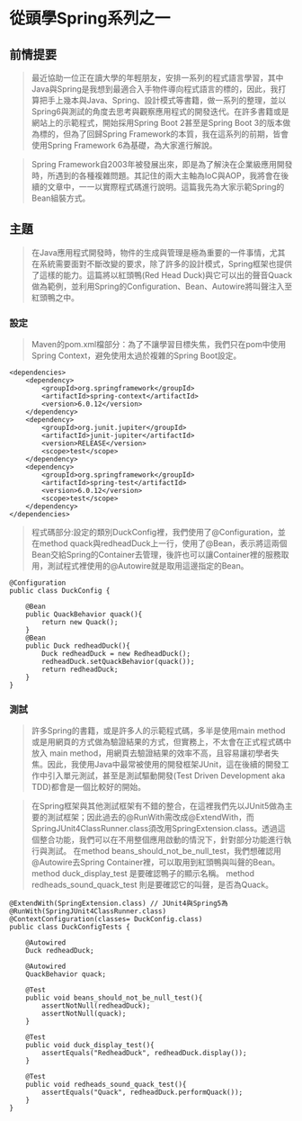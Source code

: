 從頭學Spring系列之一
===

## 前情提要
> 最近協助一位正在讀大學的年輕朋友，安排一系列的程式語言學習，其中Java與Spring是我想到最適合入手物件導向程式語言的標的，因此，我打算把手上幾本與Java、Spring、設計模式等書籍，做一系列的整理，並以Spring6與測試的角度去思考與觀察應用程式的開發迭代。在許多書籍或是網站上的示範程式，開始採用Spring Boot 2甚至是Spring Boot 3的版本做為標的，但為了回歸Spring Framework的本質，我在這系列的前期，皆會使用Spring Framework 6為基礎，為大家進行解說。

> Spring Framework自2003年被發展出來，即是為了解決在企業級應用開發時，所遇到的各種複雜問題。其記住的兩大主軸為IoC與AOP，我將會在後續的文章中，一一以實際程式碼進行說明。這篇我先為大家示範Spring的Bean組裝方式。

## 主題
> 在Java應用程式開發時，物件的生成與管理是極為重要的一件事情，尤其在系統需要面對不斷改變的要求，除了許多的設計模式，Spring框架也提供了這樣的能力。這篇將以紅頭鴨(Red Head Duck)與它可以出的聲音Quack做為範例，並利用Spring的Configuration、Bean、Autowire將叫聲注入至紅頭鴨之中。
### 設定
> Maven的pom.xml檔部分：為了不讓學習目標失焦，我們只在pom中使用Spring Context，避免使用太過於複雜的Spring Boot設定。
```gherkin=
<dependencies>
    <dependency>
        <groupId>org.springframework</groupId>
        <artifactId>spring-context</artifactId>
        <version>6.0.12</version>
    </dependency>
    <dependency>
        <groupId>org.junit.jupiter</groupId>
        <artifactId>junit-jupiter</artifactId>
        <version>RELEASE</version>
        <scope>test</scope>
    </dependency>
    <dependency>
        <groupId>org.springframework</groupId>
        <artifactId>spring-test</artifactId>
        <version>6.0.12</version>
        <scope>test</scope>
    </dependency>
</dependencies>
```
> 程式碼部分:設定的類別DuckConfig裡，我們使用了@Configuration，並在method quack與redheadDuck上一行，使用了@Bean，表示將這兩個Bean交給Spring的Container去管理，後許也可以讓Container裡的服務取用，測試程式裡使用的@Autowire就是取用這邊指定的Bean。
```gherkin=
@Configuration
public class DuckConfig {

    @Bean
    public QuackBehavior quack(){
        return new Quack();
    }
    @Bean
    public Duck redheadDuck(){
        Duck redheadDuck = new RedheadDuck();
        redheadDuck.setQuackBehavior(quack());
        return redheadDuck;
    }
}
```
### 測試
> 許多Spring的書籍，或是許多人的示範程式碼，多半是使用main method或是用網頁的方式做為驗證結果的方式，但實務上，不太會在正式程式碼中放入 main method，用網頁去驗證結果的效率不高，且容易讓初學者失焦。因此，我使用Java中最常被使用的開發框架JUnit，這在後續的開發工作中引入單元測試，甚至是測試驅動開發(Test Driven Development aka TDD)都會是一個比較好的開始。  

> 在Spring框架與其他測試框架有不錯的整合，在這裡我們先以JUnit5做為主要的測試框架；因此過去的@RunWith需改成@ExtendWith，而SpringJUnit4ClassRunner.class須改用SpringExtension.class。透過這個整合功能，我們可以在不用整個應用啟動的情況下，針對部分功能進行執行與測試。
> 在method beans_should_not_be_null_test，我們想確認用@Autowire去Spring Container裡，可以取用到紅頭鴨與叫聲的Bean。
> method duck_display_test 是要確認鴨子的顯示名稱。
> method redheads_sound_quack_test 則是要確認它的叫聲，是否為Quack。
```gherkin=
@ExtendWith(SpringExtension.class) // JUnit4與Spring5為 @RunWith(SpringJUnit4ClassRunner.class)
@ContextConfiguration(classes= DuckConfig.class)
public class DuckConfigTests {

    @Autowired
    Duck redheadDuck;

    @Autowired
    QuackBehavior quack;
    
    @Test
    public void beans_should_not_be_null_test(){
        assertNotNull(redheadDuck);
        assertNotNull(quack);
    }

    @Test
    public void duck_display_test(){
        assertEquals("RedheadDuck", redheadDuck.display());
    }

    @Test
    public void redheads_sound_quack_test(){
        assertEquals("Quack", redheadDuck.performQuack());
    }
}
```

